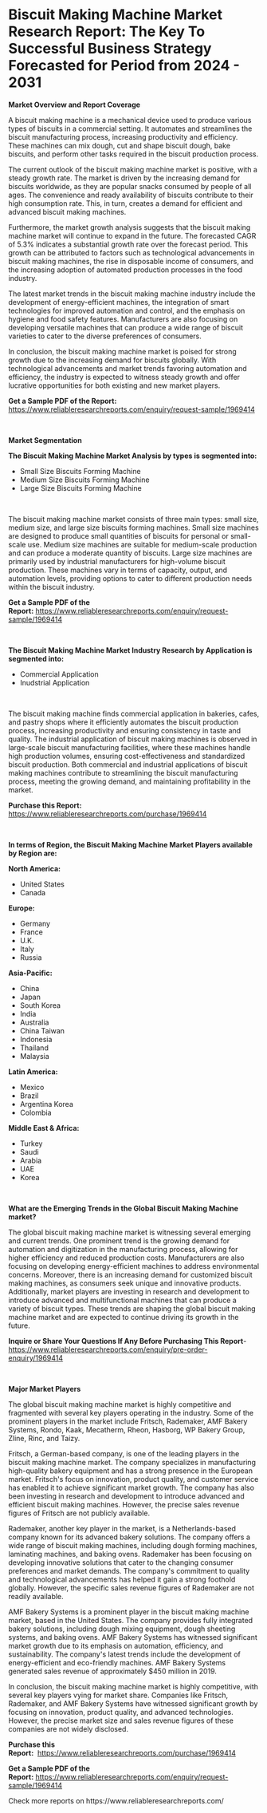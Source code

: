 <p><h1>Biscuit Making Machine Market Research Report: The Key To Successful Business Strategy Forecasted for Period from 2024 - 2031</h1></p><p><strong>Market Overview and Report Coverage</strong></p>
<p><p>A biscuit making machine is a mechanical device used to produce various types of biscuits in a commercial setting. It automates and streamlines the biscuit manufacturing process, increasing productivity and efficiency. These machines can mix dough, cut and shape biscuit dough, bake biscuits, and perform other tasks required in the biscuit production process.</p><p>The current outlook of the biscuit making machine market is positive, with a steady growth rate. The market is driven by the increasing demand for biscuits worldwide, as they are popular snacks consumed by people of all ages. The convenience and ready availability of biscuits contribute to their high consumption rate. This, in turn, creates a demand for efficient and advanced biscuit making machines.</p><p>Furthermore, the market growth analysis suggests that the biscuit making machine market will continue to expand in the future. The forecasted CAGR of 5.3% indicates a substantial growth rate over the forecast period. This growth can be attributed to factors such as technological advancements in biscuit making machines, the rise in disposable income of consumers, and the increasing adoption of automated production processes in the food industry.</p><p>The latest market trends in the biscuit making machine industry include the development of energy-efficient machines, the integration of smart technologies for improved automation and control, and the emphasis on hygiene and food safety features. Manufacturers are also focusing on developing versatile machines that can produce a wide range of biscuit varieties to cater to the diverse preferences of consumers.</p><p>In conclusion, the biscuit making machine market is poised for strong growth due to the increasing demand for biscuits globally. With technological advancements and market trends favoring automation and efficiency, the industry is expected to witness steady growth and offer lucrative opportunities for both existing and new market players.</p></p>
<p><strong>Get a Sample PDF of the Report:</strong> <a href="https://www.reliableresearchreports.com/enquiry/request-sample/1969414">https://www.reliableresearchreports.com/enquiry/request-sample/1969414</a></p>
<p>&nbsp;</p>
<p><strong>Market Segmentation</strong></p>
<p><strong>The Biscuit Making Machine Market Analysis by types is segmented into:</strong></p>
<p><ul><li>Small Size Biscuits Forming Machine</li><li>Medium Size Biscuits Forming Machine</li><li>Large Size Biscuits Forming Machine</li></ul></p>
<p>&nbsp;</p>
<p><p>The biscuit making machine market consists of three main types: small size, medium size, and large size biscuits forming machines. Small size machines are designed to produce small quantities of biscuits for personal or small-scale use. Medium size machines are suitable for medium-scale production and can produce a moderate quantity of biscuits. Large size machines are primarily used by industrial manufacturers for high-volume biscuit production. These machines vary in terms of capacity, output, and automation levels, providing options to cater to different production needs within the biscuit industry.</p></p>
<p><strong>Get a Sample PDF of the Report:</strong>&nbsp;<a href="https://www.reliableresearchreports.com/enquiry/request-sample/1969414">https://www.reliableresearchreports.com/enquiry/request-sample/1969414</a></p>
<p>&nbsp;</p>
<p><strong>The Biscuit Making Machine Market Industry Research by Application is segmented into:</strong></p>
<p><ul><li>Commercial Application</li><li>Inudstrial Application</li></ul></p>
<p>&nbsp;</p>
<p><p>The biscuit making machine finds commercial application in bakeries, cafes, and pastry shops where it efficiently automates the biscuit production process, increasing productivity and ensuring consistency in taste and quality. The industrial application of biscuit making machines is observed in large-scale biscuit manufacturing facilities, where these machines handle high production volumes, ensuring cost-effectiveness and standardized biscuit production. Both commercial and industrial applications of biscuit making machines contribute to streamlining the biscuit manufacturing process, meeting the growing demand, and maintaining profitability in the market.</p></p>
<p><strong>Purchase this Report:</strong>&nbsp; <a href="https://www.reliableresearchreports.com/purchase/1969414">https://www.reliableresearchreports.com/purchase/1969414</a></p>
<p>&nbsp;</p>
<p><strong>In terms of Region, the Biscuit Making Machine Market Players available by Region are:</strong></p>
<p>
    <p> <strong> North America: </strong>
        <ul>
            <li>United States</li>
            <li>Canada</li>
        </ul>
        </p> 
    <p> <strong> Europe: </strong>
        <ul>
            <li>Germany</li>
            <li>France</li>
            <li>U.K.</li>
            <li>Italy</li>
            <li>Russia</li>
        </ul>
        </p> 
    <p> <strong> Asia-Pacific: </strong>
        <ul>
            <li>China</li>
            <li>Japan</li>
            <li>South Korea</li>
            <li>India</li>
            <li>Australia</li>
            <li>China Taiwan</li>
            <li>Indonesia</li>
            <li>Thailand</li>
            <li>Malaysia</li>
        </ul>
        </p> 
    <p> <strong> Latin America: </strong>
        <ul>
            <li>Mexico</li>
            <li>Brazil</li>
            <li>Argentina Korea</li>
            <li>Colombia</li>
        </ul>
        </p> 
    <p> <strong> Middle East & Africa: </strong>
        <ul>
            <li>Turkey</li>
            <li>Saudi</li>
            <li>Arabia</li>
            <li>UAE</li>
            <li>Korea</li>
        </ul>
    </p>
    </p>
<p>&nbsp;</p>
<p><strong>What are the Emerging Trends in the Global Biscuit Making Machine market?</strong></p>
<p><p>The global biscuit making machine market is witnessing several emerging and current trends. One prominent trend is the growing demand for automation and digitization in the manufacturing process, allowing for higher efficiency and reduced production costs. Manufacturers are also focusing on developing energy-efficient machines to address environmental concerns. Moreover, there is an increasing demand for customized biscuit making machines, as consumers seek unique and innovative products. Additionally, market players are investing in research and development to introduce advanced and multifunctional machines that can produce a variety of biscuit types. These trends are shaping the global biscuit making machine market and are expected to continue driving its growth in the future.</p></p>
<p><strong>Inquire or Share Your Questions If Any Before Purchasing This Report</strong>- <a href="https://www.reliableresearchreports.com/enquiry/pre-order-enquiry/1969414">https://www.reliableresearchreports.com/enquiry/pre-order-enquiry/1969414</a></p>
<p>&nbsp;</p>
<p><strong>Major Market Players</strong></p>
<p><p>The global biscuit making machine market is highly competitive and fragmented with several key players operating in the industry. Some of the prominent players in the market include Fritsch, Rademaker, AMF Bakery Systems, Rondo, Kaak, Mecatherm, Rheon, Hasborg, WP Bakery Group, Zline, Rinc, and Taizy.</p><p>Fritsch, a German-based company, is one of the leading players in the biscuit making machine market. The company specializes in manufacturing high-quality bakery equipment and has a strong presence in the European market. Fritsch's focus on innovation, product quality, and customer service has enabled it to achieve significant market growth. The company has also been investing in research and development to introduce advanced and efficient biscuit making machines. However, the precise sales revenue figures of Fritsch are not publicly available.</p><p>Rademaker, another key player in the market, is a Netherlands-based company known for its advanced bakery solutions. The company offers a wide range of biscuit making machines, including dough forming machines, laminating machines, and baking ovens. Rademaker has been focusing on developing innovative solutions that cater to the changing consumer preferences and market demands. The company's commitment to quality and technological advancements has helped it gain a strong foothold globally. However, the specific sales revenue figures of Rademaker are not readily available.</p><p>AMF Bakery Systems is a prominent player in the biscuit making machine market, based in the United States. The company provides fully integrated bakery solutions, including dough mixing equipment, dough sheeting systems, and baking ovens. AMF Bakery Systems has witnessed significant market growth due to its emphasis on automation, efficiency, and sustainability. The company's latest trends include the development of energy-efficient and eco-friendly machines. AMF Bakery Systems generated sales revenue of approximately $450 million in 2019.</p><p>In conclusion, the biscuit making machine market is highly competitive, with several key players vying for market share. Companies like Fritsch, Rademaker, and AMF Bakery Systems have witnessed significant growth by focusing on innovation, product quality, and advanced technologies. However, the precise market size and sales revenue figures of these companies are not widely disclosed.</p></p>
<p><strong>Purchase this Report:</strong>&nbsp;&nbsp;<a href="https://www.reliableresearchreports.com/purchase/1969414">https://www.reliableresearchreports.com/purchase/1969414</a></p>
<p></p>
<p><strong>Get a Sample PDF of the Report:</strong>&nbsp;<a href="https://www.reliableresearchreports.com/enquiry/request-sample/1969414">https://www.reliableresearchreports.com/enquiry/request-sample/1969414</a></p>
<p>Check more reports on https://www.reliableresearchreports.com/</p>